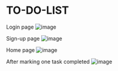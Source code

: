 # TO-DO-LIST
<h>Login page<h>
![image](https://github.com/user-attachments/assets/3ac8ff1f-339f-4786-a10f-48b33efb7451)

<h>Sign-up page<h>
![image](https://github.com/user-attachments/assets/762389be-8628-48af-a298-1f2c7aeb9c29)

<h>Home page<h>
![image](https://github.com/user-attachments/assets/0c665867-21f6-4914-b6be-f00f4bd0456e)

<h>After marking one task completed<h>
![image](https://github.com/user-attachments/assets/af655576-bda0-45bd-94b8-e90a05b47fb7)
